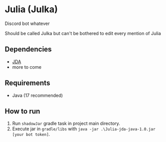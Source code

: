 # Julia (Julka)
Discord bot whatever

Should be called Julka but can't be bothered to edit every mention of Julia

## Dependencies
- [JDA](https://github.com/DV8FromTheWorld/JDA)
- more to come

## Requirements
- Java (17 recommended)

## How to run
1. Run `shadowJar` gradle task in project main directory.
2. Execute jar in `gradle/libs` with `java -jar .\Julia-jda-java-1.0.jar [your bot token]`.
